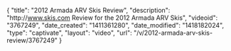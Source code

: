 {
    "title": "2012 Armada ARV Skis Review",
    "description": "http:\/\/www.skis.com Review for the 2012 Armada ARV Skis",
    "videoid": "3767249",
    "date_created": "1411361280",
    "date_modified": "1418182024",
    "type": "captivate",
    "layout": "video",
    "url": "\/v\/2012-armada-arv-skis-review\/3767249"
}